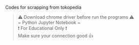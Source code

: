 Codes for scrapping from tokopedia
> ⚠ Download chrome driver before run the programs ⚠ <br />
~ Python Jupyter Notebook ~ <br />
❗ For Educational Only ❗ <br />
Make sure your connection good 👍